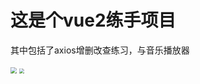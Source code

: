 # 这是个vue2练手项目

其中包括了axios增删改查练习，与音乐播放器

<img src="D:\VUE2\code-users\pic\music.PNG" style="zoom:60%;" />

<img src="D:\VUE2\code-users\pic\crud.PNG" style="zoom:50%;" />
